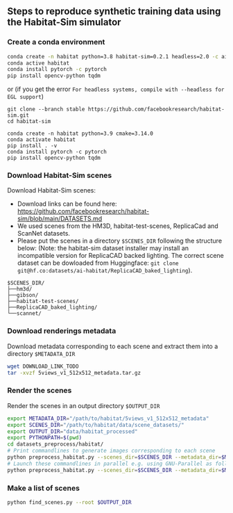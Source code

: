 ## Steps to reproduce synthetic training data using the Habitat-Sim simulator

### Create a conda environment
```bash
conda create -n habitat python=3.8 habitat-sim=0.2.1 headless=2.0 -c aihabitat -c conda-forge
conda active habitat
conda install pytorch -c pytorch
pip install opencv-python tqdm
```

or (if you get the error `For headless systems, compile with --headless for EGL support`)
```
git clone --branch stable https://github.com/facebookresearch/habitat-sim.git
cd habitat-sim

conda create -n habitat python=3.9 cmake=3.14.0
conda activate habitat
pip install . -v
conda install pytorch -c pytorch
pip install opencv-python tqdm
```

### Download Habitat-Sim scenes
Download Habitat-Sim scenes:
- Download links can be found here: https://github.com/facebookresearch/habitat-sim/blob/main/DATASETS.md
- We used scenes from the HM3D, habitat-test-scenes, ReplicaCad and ScanNet datasets.
- Please put the scenes in a directory `$SCENES_DIR` following the structure below:
(Note: the habitat-sim dataset installer may install an incompatible version for ReplicaCAD backed lighting.
The correct scene dataset can be dowloaded from Huggingface: `git clone git@hf.co:datasets/ai-habitat/ReplicaCAD_baked_lighting`).
```
$SCENES_DIR/
├──hm3d/
├──gibson/
├──habitat-test-scenes/
├──ReplicaCAD_baked_lighting/
└──scannet/
```

### Download renderings metadata 

Download metadata corresponding to each scene and extract them into a directory `$METADATA_DIR`
```bash
wget DOWNLOAD_LINK_TODO
tar -xvzf 5views_v1_512x512_metadata.tar.gz
```

### Render the scenes

Render the scenes in an output directory `$OUTPUT_DIR`
```bash
export METADATA_DIR="/path/to/habitat/5views_v1_512x512_metadata"
export SCENES_DIR="/path/to/habitat/data/scene_datasets/"
export OUTPUT_DIR="data/habitat_processed"
export PYTHONPATH=$(pwd)
cd datasets_preprocess/habitat/
# Print commandlines to generate images corresponding to each scene
python preprocess_habitat.py --scenes_dir=$SCENES_DIR --metadata_dir=$METADATA_DIR --output_dir=$OUTPUT_DIR
# Launch these commandlines in parallel e.g. using GNU-Parallel as follows:
python preprocess_habitat.py --scenes_dir=$SCENES_DIR --metadata_dir=$METADATA_DIR --output_dir=$OUTPUT_DIR | parallel -j 16
```

### Make a list of scenes

```bash
python find_scenes.py --root $OUTPUT_DIR
```